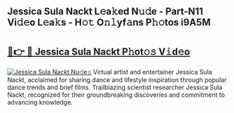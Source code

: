 ## Jessica Sula Nackt L𝚎a𝚔ed N𝚞𝚍e - Part-N11 Vi𝚍𝚎o L𝚎a𝚔s - H𝚘𝚝 O𝚗𝚕yf𝚊ns P𝚑𝚘tos i9A5M

# <h2><a href="http://kf0uff.oniu.top/?m=Jessica+Sula+Nackt">🔗👉 🔴 Jessica Sula Nackt P𝚑ot𝚘𝚜 V𝚒d𝚎o</a></h2>

[![Jessica Sula Nackt Nu𝚍e𝚜](https://i.imgur.com/0qMVB7G.gif)](http://kf0uff.oniu.top/?m=Jessica+Sula+Nackt)
Virtual artist and entertainer Jessica Sula Nackt, acclaimed for sharing dance and lifestyle inspiration through popular dance trends and brief films. Trailblazing scientist researcher Jessica Sula Nackt, recognized for their groundbreaking discoveries and commitment to advancing knowledge.  
